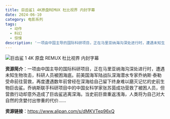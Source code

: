 ```yaml
---
title: 巨齿鲨1 4K原盘REMUX 杜比视界 内封字幕
date: 2024-06-10
category: 电影系列
tags:
  - 动作
  - 科幻
  - 惊悚
description: '一项由中国主导的国际科研项目，正在马里亚纳海沟深处进行时，遭遇未知生物攻击，科研人员被困海底。前美国海军陆战队深海潜水专家乔纳斯·泰勒受命前往营救，再度遭遇数年前曾经在深海给自己留下终身难以磨灭记忆的史前生物巨齿鲨。乔纳斯联手科研项目中的中国女科学家张苏茵成功营救了被困人员，但营救行动却意外造成了巨齿鲨逃离深海。当史前巨兽重返浅海，人类将为自己对大自然的贪婪付出惨重的代价......'
---
```


![巨齿鲨 1 4K 原盘 REMUX 杜比视界 内封字幕](https://www.artwun.com/public/uploads/images/20230802/1_20230802210145d6985.jpeg)

**资源简介**：一项由中国主导的国际科研项目，正在马里亚纳海沟深处进行时，遭遇未知生物攻击，科研人员被困海底。前美国海军陆战队深海潜水专家乔纳斯·泰勒受命前往营救，再度遭遇数年前曾经在深海给自己留下终身难以磨灭记忆的史前生物巨齿鲨。乔纳斯联手科研项目中的中国女科学家张苏茵成功营救了被困人员，但营救行动却意外造成了巨齿鲨逃离深海。当史前巨兽重返浅海，人类将为自己对大自然的贪婪付出惨重的代价......

**资源链接**：https://www.alipan.com/s/dMKVTep96xQ
